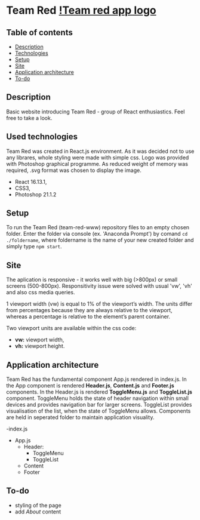 # Team Red [!Team red app logo](https://github.com/szkola-reacta/team-red-www/blob/master/public/Team-red.png)

## Table of contents
* [Description](#description)
* [Technologies](#used-technologies)
* [Setup](#setup)
* [Site](#site)
* [Application architecture](#application-architecture)
* [To-do](#to-do)


## Description
Basic website introducing Team Red - group of React enthusiastics. Feel free to take a look.

## Used technologies
Team Red was created in React.js environment. As it was decided not to use any librares, whole styling were made with simple css. Logo was provided with Photoshop graphical programme. As reduced weight of memory was required, .svg format was chosen to display the image.

- React 16.13.1,
- CSS3,
- Photoshop 21.1.2

## Setup

To run the Team Red (team-red-www) repository files to an empty chosen folder. Enter the folder via console (ex. 'Anaconda Prompt') by comand `cd ./foldername`, where foldername is the name of your new created folder and simply type `npm start`. 

## Site
The aplication is responsive - it works well with big (>800px) or small screens (500-800px). Responsitivity issue were solved with usual 'vw', 'vh' and also css media queries. 

1 viewport width (vw) is equal to 1% of the viewport’s width. The units differ from percentages because they are always relative to the viewport, whereas a percentage is relative to the element’s parent container.

Two viewport units are available within the css code:
- <b>vw:</b> viewport width,
- <b>vh:</b> viewport height.

## Application architecture
Team Red has the fundamental component App.js rendered in index.js. In the App component is rendered <b>Header.js</b>, <b>Content.js</b> and <b>Footer.js</b> components. In the Header.js is rendered <b>ToggleMenu.js</b> and <b>ToggleList.js</b> component. ToggleMenu holds the state of header navigation within small devices and provides navigation bar for larger screens. ToggleList provides visualisation of the list, when the state of ToggleMenu allows. Components are held in seperated folder to maintain application visuality. 

-index.js
  - App.js
    - Header:
      - ToggleMenu
      - ToggleList
    - Content
    - Footer

## To-do
- styling of the page
- add <i>About</i> content


